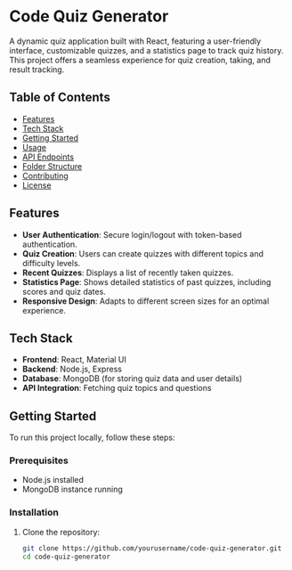 # Code Quiz Generator

A dynamic quiz application built with React, featuring a user-friendly interface, customizable quizzes, and a statistics page to track quiz history. This project offers a seamless experience for quiz creation, taking, and result tracking.

## Table of Contents

- [Features](#features)
- [Tech Stack](#tech-stack)
- [Getting Started](#getting-started)
- [Usage](#usage)
- [API Endpoints](#api-endpoints)
- [Folder Structure](#folder-structure)
- [Contributing](#contributing)
- [License](#license)

## Features

- **User Authentication**: Secure login/logout with token-based authentication.
- **Quiz Creation**: Users can create quizzes with different topics and difficulty levels.
- **Recent Quizzes**: Displays a list of recently taken quizzes.
- **Statistics Page**: Shows detailed statistics of past quizzes, including scores and quiz dates.
- **Responsive Design**: Adapts to different screen sizes for an optimal experience.

## Tech Stack

- **Frontend**: React, Material UI
- **Backend**: Node.js, Express
- **Database**: MongoDB (for storing quiz data and user details)
- **API Integration**: Fetching quiz topics and questions

## Getting Started

To run this project locally, follow these steps:

### Prerequisites

- Node.js installed
- MongoDB instance running

### Installation

1. Clone the repository:
   ```bash
   git clone https://github.com/yourusername/code-quiz-generator.git
   cd code-quiz-generator
